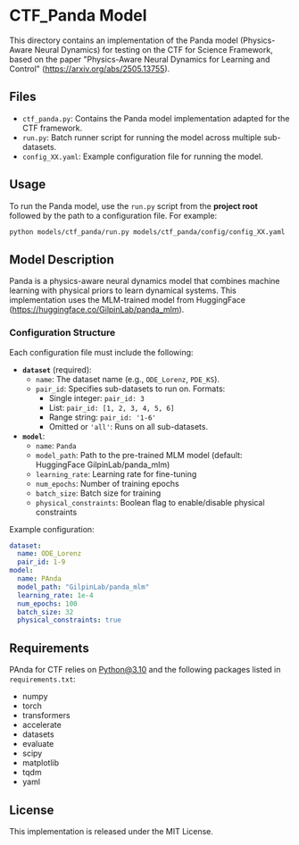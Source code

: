 # CTF_Panda Model

This directory contains an implementation of the Panda model (Physics-Aware Neural Dynamics) for testing on the CTF for Science Framework, based on the paper "Physics-Aware Neural Dynamics for Learning and Control" (https://arxiv.org/abs/2505.13755).

## Files
- `ctf_panda.py`: Contains the Panda model implementation adapted for the CTF framework.
- `run.py`: Batch runner script for running the model across multiple sub-datasets.
- `config_XX.yaml`: Example configuration file for running the model.

## Usage

To run the Panda model, use the `run.py` script from the **project root** followed by the path to a configuration file. For example:

```bash
python models/ctf_panda/run.py models/ctf_panda/config/config_XX.yaml
```

## Model Description

Panda is a physics-aware neural dynamics model that combines machine learning with physical priors to learn dynamical systems. This implementation uses the MLM-trained model from HuggingFace (https://huggingface.co/GilpinLab/panda_mlm).

### Configuration Structure

Each configuration file must include the following:
- **`dataset`** (required):
  - `name`: The dataset name (e.g., `ODE_Lorenz`, `PDE_KS`).
  - `pair_id`: Specifies sub-datasets to run on. Formats:
    - Single integer: `pair_id: 3`
    - List: `pair_id: [1, 2, 3, 4, 5, 6]`
    - Range string: `pair_id: '1-6'`
    - Omitted or `'all'`: Runs on all sub-datasets.
- **`model`**:
  - `name`: `Panda`
  - `model_path`: Path to the pre-trained MLM model (default: HuggingFace GilpinLab/panda_mlm)
  - `learning_rate`: Learning rate for fine-tuning
  - `num_epochs`: Number of training epochs
  - `batch_size`: Batch size for training
  - `physical_constraints`: Boolean flag to enable/disable physical constraints

Example configuration:
```yaml
dataset:
  name: ODE_Lorenz
  pair_id: 1-9
model:
  name: PAnda
  model_path: "GilpinLab/panda_mlm"
  learning_rate: 1e-4
  num_epochs: 100
  batch_size: 32
  physical_constraints: true
```

## Requirements

PAnda for CTF relies on Python@3.10 and the following packages listed in `requirements.txt`:
- numpy
- torch
- transformers
- accelerate
- datasets
- evaluate
- scipy
- matplotlib
- tqdm
- yaml

## License

This implementation is released under the MIT License.